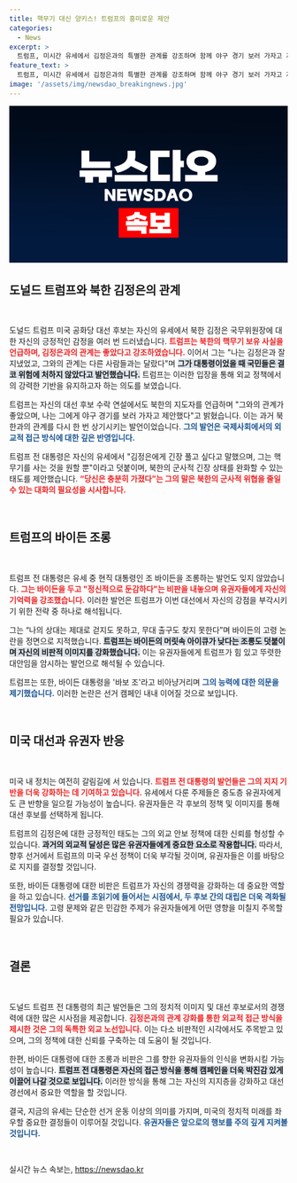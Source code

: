 ```yaml
---
title: 핵무기 대신 양키스! 트럼프의 흥미로운 제안
categories:
  - News
excerpt: >
  트럼프, 미시간 유세에서 김정은과의 특별한 관계를 강조하며 함께 야구 경기 보러 가자고 제안! 바이든 대통령을 조롱하며 대선 경쟁을 치열하게 이어가는 모습이 화제를 모은다.
feature_text: >
  트럼프, 미시간 유세에서 김정은과의 특별한 관계를 강조하며 함께 야구 경기 보러 가자고 제안! 바이든 대통령을 조롱하며 대선 경쟁을 치열하게 이어가는 모습이 화제를 모은다.
image: '/assets/img/newsdao_breakingnews.jpg'
---
```


<p><img src="/assets/img/newsdao_breakingnews.jpg" alt="bookingtag 속보" /></p>

<p><h2 data-ke-size="size26">도널드 트럼프와 북한 김정은의 관계</h2><p data-ke-size="size16">&nbsp;</p></p>

<p>도널드 트럼프 미국 공화당 대선 후보는 자신의 유세에서 북한 김정은 국무위원장에 대한 자신의 긍정적인 감정을 여러 번 드러냈습니다. <b><span style="color: #ee2323;">트럼프는 북한의 핵무기 보유 사실을 언급하며, 김정은과의 관계는 좋았다고 강조하였습니다.</span></b> 이어서 그는 "나는 김정은과 잘 지냈었고, 그와의 관계는 다른 사람들과는 달랐다"며 <b><span style="background-color: #21538527;">그가 대통령이었을 때 국민들은 결코 위험에 처하지 않았다고 발언했습니다.</span></b> 트럼프는 이러한 입장을 통해 외교 정책에서의 강력한 기반을 유지하고자 하는 의도를 보였습니다.</p>

<p>트럼프는 자신의 대선 후보 수락 연설에서도 북한의 지도자를 언급하며 "그와의 관계가 좋았으며, 나는 그에게 야구 경기를 보러 가자고 제안했다"고 밝혔습니다. 이는 과거 북한과의 관계를 다시 한 번 상기시키는 발언이었습니다. <b><span style="color: #1a5490;">그의 발언은 국제사회에서의 외교적 접근 방식에 대한 깊은 반영입니다.</span></b> </p>

<p>트럼프 전 대통령은 자신의 유세에서 "김정은에게 긴장 풀고 싶다고 말했으며, 그는 핵무기를 사는 것을 원할 뿐"이라고 덧붙이며, 북한의 군사적 긴장 상태를 완화할 수 있는 태도를 제안했습니다. <b><span style="color: #ee2323;">“당신은 충분히 가졌다”는 그의 말은 북한의 군사적 위협을 줄일 수 있는 대화의 필요성을 시사합니다.</span></b> </p>

<p data-ke-size="size16">&nbsp;</p>

<p><h2 data-ke-size="size26">트럼프의 바이든 조롱</h2><p data-ke-size="size16">&nbsp;</p></p>

<p>트럼프 전 대통령은 유세 중 현직 대통령인 조 바이든을 조롱하는 발언도 잊지 않았습니다. <b><span style="color: #ee2323;">그는 바이든을 두고 "정신적으로 둔감하다"는 비판을 내놓으며 유권자들에게 자신의 기억력을 강조했습니다.</span></b> 이러한 발언은 트럼프가 이번 대선에서 자신의 강점을 부각시키기 위한 전략 중 하나로 해석됩니다. </p>

<p>그는 “나의 상대는 제대로 걷지도 못하고, 무대 출구도 찾지 못한다”며 바이든의 고령 논란을 정면으로 지적했습니다. <b><span style="background-color: #21538527;">트럼프는 바이든의 머릿속 아이큐가 낮다는 조롱도 덧붙이며 자신의 비판적 이미지를 강화했습니다.</span></b> 이는 유권자들에게 트럼프가 힘 있고 뚜렷한 대안임을 암시하는 발언으로 해석될 수 있습니다. </p>

<p>트럼프는 또한, 바이든 대통령을 '바보 조'라고 비아냥거리며 <b><span style="color: #1a5490;">그의 능력에 대한 의문을 제기했습니다.</span></b> 이러한 논란은 선거 캠페인 내내 이어질 것으로 보입니다.</p>

<p data-ke-size="size16">&nbsp;</p>

<p><h2 data-ke-size="size26">미국 대선과 유권자 반응</h2><p data-ke-size="size16">&nbsp;</p></p>

<p>미국 내 정치는 여전히 갈림길에 서 있습니다. <b><span style="color: #ee2323;">트럼프 전 대통령의 발언들은 그의 지지 기반을 더욱 강화하는 데 기여하고 있습니다.</span></b> 유세에서 다룬 주제들은 중도층 유권자에게도 큰 반향을 일으킬 가능성이 높습니다. 유권자들은 각 후보의 정책 및 이미지를 통해 대선 후보를 선택하게 됩니다.</p>

<p>트럼프의 김정은에 대한 긍정적인 태도는 그의 외교 안보 정책에 대한 신뢰를 형성할 수 있습니다. <b><span style="background-color: #21538527;">과거의 외교적 달성은 많은 유권자들에게 중요한 요소로 작용합니다.</span></b> 따라서, 향후 선거에서 트럼프의 미국 우선 정책이 더욱 부각될 것이며, 유권자들은 이를 바탕으로 지지를 결정할 것입니다. </p>

<p>또한, 바이든 대통령에 대한 비판은 트럼프가 자신의 경쟁력을 강화하는 데 중요한 역할을 하고 있습니다. <b><span style="color: #1a5490;">선거를 초읽기에 들어서는 시점에서, 두 후보 간의 대립은 더욱 격화될 전망입니다.</span></b> 고령 문제와 같은 민감한 주제가 유권자들에게 어떤 영향을 미칠지 주목할 필요가 있습니다.</p>

<p data-ke-size="size16">&nbsp;</p>

<p><h2 data-ke-size="size26">결론</h2><p data-ke-size="size16">&nbsp;</p></p>

<p>도널드 트럼프 전 대통령의 최근 발언들은 그의 정치적 이미지 및 대선 후보로서의 경쟁력에 대한 많은 시사점을 제공합니다. <b><span style="color: #ee2323;">김정은과의 관계 강화를 통한 외교적 접근 방식을 제시한 것은 그의 독특한 외교 노선입니다.</span></b> 이는 다소 비판적인 시각에서도 주목받고 있으며, 그의 정책에 대한 신뢰를 구축하는 데 도움이 될 것입니다.</p>

<p>한편, 바이든 대통령에 대한 조롱과 비판은 그를 향한 유권자들의 인식을 변화시킬 가능성이 높습니다. <b><span style="background-color: #21538527;">트럼프 전 대통령은 자신의 접근 방식을 통해 캠페인을 더욱 박진감 있게 이끌어 나갈 것으로 보입니다.</span></b> 이러한 방식을 통해 그는 자신의 지지층을 강화하고 대선 경선에서 중요한 역할을 할 것입니다. </p>

<p>결국, 지금의 유세는 단순한 선거 운동 이상의 의미를 가지며, 미국의 정치적 미래를 좌우할 중요한 결정들이 이루어질 것입니다. <b><span style="color: #1a5490;">유권자들은 앞으로의 행보를 주의 깊게 지켜볼 것입니다.</span></b></p>

<p data-ke-size="size16">&nbsp;</p>
실시간 뉴스 속보는, <a href="https://newsdao.kr" rel="dofollow">https://newsdao.kr</a>


